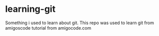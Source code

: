 # learning-git
Something i used to learn about git.
This repo was used to learn git from amigoscode tutorial from amigocode.com
